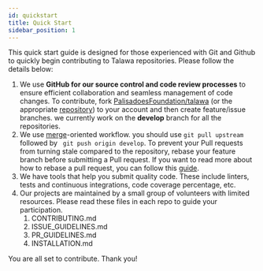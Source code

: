 ```yaml
---
id: quickstart
title: Quick Start
sidebar_position: 1
---
```


This quick start guide is designed for those experienced with Git and Github to quickly begin contributing to Talawa repositories. Please follow the details below:

1. We use **GitHub for our source control and code review processes** to ensure efficient collaboration and seamless management of code changes. To contribute, fork [PalisadoesFoundation/talawa](https://github.com/PalisadoesFoundation/talawa) (or the appropriate [repository](https://github.com/PalisadoesFoundation)) to your account and then create feature/issue branches. we currently work on the **develop** branch for all the repositories.
1. We use [merge](https://git-scm.com/book/en/v2/Git-Branching-Basic-Branching-and-Merging#_basic_merging)-oriented workflow. you should use `git pull upstream` followed by ` git push origin develop`. To prevent your Pull requests from turning stale compared to the repository, rebase your feature branch before submitting a Pull request. If you want to read more about how to rebase a pull request, you can follow this [guide](https://github.com/openedx/edx-platform/wiki/How-to-Rebase-a-Pull-Request).
1. We have tools that help you submit quality code. These include linters, tests and continuous integrations, code coverage percentage, etc.
1. Our projects are maintained by a small group of volunteers with limited resources. Please read these files in each repo to guide your participation.
   1. CONTRIBUTING.md
   1. ISSUE_GUIDELINES.md
   1. PR_GUIDELINES.md
   1. INSTALLATION.md

You are all set to contribute. Thank you!
